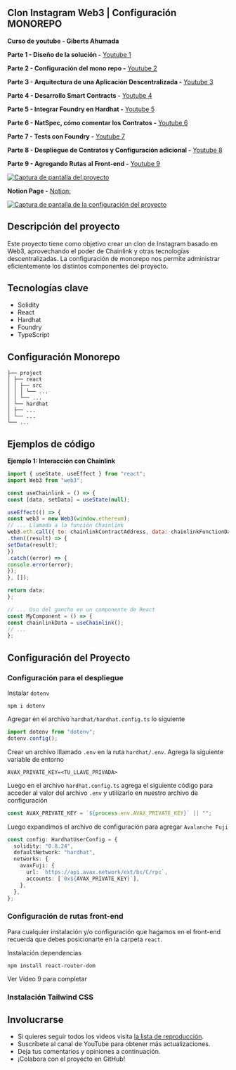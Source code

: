## Clon Instagram Web3 | Configuración MONOREPO

**Curso de youtube - Giberts Ahumada**

**Parte 1 - Diseño de la solución -** [Youtube 1 ](https://youtu.be/w23abGly56I)

**Parte 2 - Configuración del mono repo -** [Youtube 2 ](https://www.youtube.com/watch?v=Sd9I7gS_P7k)

**Parte 3 - Arquitectura de una Aplicación Descentralizada -** [Youtube 3 ](https://youtu.be/T9LN89OraLY)

**Parte 4 - Desarrollo Smart Contracts -** [Youtube 4 ](https://youtu.be/exeWVCim-7U)

**Parte 5 - Integrar Foundry en Hardhat -** [Youtube 5 ](https://youtu.be/rVj9nRp36GI)

**Parte 6 - NatSpec, cómo comentar los Contratos -** [Youtube 6 ](https://youtu.be/O_EUT7TIP44)

**Parte 7 - Tests con Foundry -** [Youtube 7 ](https://youtu.be/IHuIcapTmik)

**Parte 8 - Despliegue de Contratos y Configuración adicional -** [Youtube 8 ]()

**Parte 9 - Agregando Rutas al Front-end -** [Youtube 9 ]()

[![Captura de pantalla del proyecto](https://github.com/user-attachments/assets/4534758f-3458-4f01-92b8-2bebe4976e63)](https://github.com/user-attachments/assets/4534758f-3458-4f01-92b8-2bebe4976e63)


**Notion Page -** [Notion:](https://feline-tractor-5af.notion.site/Clon-Instagram-Web3-4ef6b1bd5dff4a719a762b93bb8ceb73)

[![Captura de pantalla de la configuración del proyecto](https://github.com/user-attachments/assets/125ba2ad-2650-4d07-b7c8-6527122aefdd)](https://github.com/user-attachments/assets/125ba2ad-2650-4d07-b7c8-6527122aefdd)

## Descripción del proyecto

Este proyecto tiene como objetivo crear un clon de Instagram basado en Web3, aprovechando el poder de Chainlink y otras tecnologías descentralizadas. La configuración de monorepo nos permite administrar eficientemente los distintos componentes del proyecto.

## Tecnologías clave

* Solidity
* React
* Hardhat
* Foundry
* TypeScript

## Configuración Monorepo

```
├── project
│ ├── react
│ │ ├── src
│ │ │ └── ...
│ │ └── ...
│ └── hardhat
│ ├── ...
│ └── ...
└── ...

```

## Ejemplos de código

**Ejemplo 1: Interacción con Chainlink**

```javascript
import { useState, useEffect } from "react";
import Web3 from "web3";

const useChainlink = () => {
const [data, setData] = useState(null);

useEffect(() => {
const web3 = new Web3(window.ethereum);
// ... Llamada a la función Chainlink
web3.eth.call({ to: chainlinkContractAddress, data: chainlinkFunctionData })
.then((result) => {
setData(result);
})
.catch((error) => {
console.error(error);
});
}, []);

return data;
};

// ... Uso del gancho en un componente de React
const MyComponent = () => {
const chainlinkData = useChainlink();
// ...
};

```

## Configuración del Proyecto

### Configuración para el despliegue

Instalar `dotenv`

```shell
npm i dotenv
```

Agregar en el archivo `hardhat/hardhat.config.ts` lo siguiente

```typescript
import dotenv from "dotenv";
dotenv.config();
```

Crear un archivo lllamado `.env` en la ruta `hardhat/.env`. Agrega la siguiente variable de entorno

```env
AVAX_PRIVATE_KEY=<TU_LLAVE_PRIVADA>
```

Luego en el archivo `hardhat.config.ts` agrega el siguiente código para acceder al valor del archivo `.env` y utilizarlo en nuestro archivo de configuración

```typescript
const AVAX_PRIVATE_KEY = `${process.env.AVAX_PRIVATE_KEY}` || "";
```

Luego expandimos el archivo de configuración para agregar `Avalanche Fuji`

```typescript
const config: HardhatUserConfig = {
  solidity: "0.8.24",
  defaultNetwork: "hardhat",
  networks: {
    avaxFuji: {
      url: `https://api.avax.network/ext/bc/C/rpc`,
      accounts: [`0x${AVAX_PRIVATE_KEY}`],
    },
  },
};
```

### Configuración de rutas front-end

Para cualquier instalación y/o configuración que hagamos en el front-end recuerda que debes posicionarte en la carpeta `react`.

Instalación dependencias

```shell
npm install react-router-dom
```

Ver Video 9 para completar 

### Instalación Tailwind CSS

## Involucrarse

* Si quieres seguir todos los videos visita [la lista de reproducción](https://www.youtube.com/playlist?list=PL2uIxLJ7G8e2Y825VjgxsB8jXxTW5Tp9w).
* Suscríbete al canal de YouTube para obtener más actualizaciones.
* Deja tus comentarios y opiniones a continuación.
* ¡Colabora con el proyecto en GitHub!
